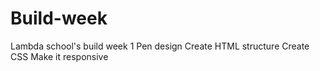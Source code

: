 # Build-week
Lambda school's build week 1
Pen design
Create HTML structure
Create CSS
Make it responsive
